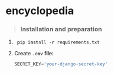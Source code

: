 # encyclopedia

> ### Installation and preparation
1) ```shell
    pip install -r requirements.txt
    ```
2) Create ```.env``` file: 
    ```python
    SECRET_KEY='your-django-secret-key'
    ```
